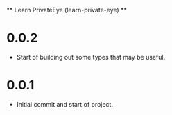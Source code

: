 ** Learn PrivateEye (learn-private-eye) **

# 0.0.2
- Start of building out some types that may be useful.

# 0.0.1
- Initial commit and start of project.
